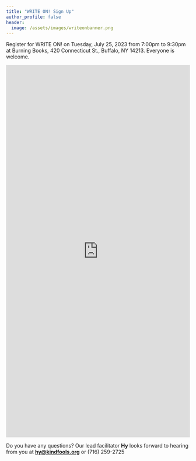 ```yaml
---
title: "WRITE ON! Sign Up"
author_profile: false
header:
  image: /assets/images/writeonbanner.png
---
```


Register for WRITE ON! on Tuesday, July 25, 2023 from 7:00pm to 9:30pm at Burning Books, 420 Connecticut St., Buffalo, NY 14213. Everyone is welcome.

<iframe src="https://docs.google.com/forms/d/e/1FAIpQLSek_PrcGqo_f9EajHCTh6m_Bg7T76rrjXrG3EChmPoMTyvUvg/viewform?embedded=true&usp=pp_url&entry.1094639681=Tues+July+25th+at+7:00pm+at+Burning+Books" width="100%" height="1020" frameborder="0" marginheight="0" marginwidth="0" onload = "window.parent.scrollTo(0,0)">Loading…</iframe>

Do you have any questions? Our lead facilitator **Hy** looks forward to hearing from you at **[hy@kindfools.org](mailto:hy@kindfools.org)** or (716) 259-2725
